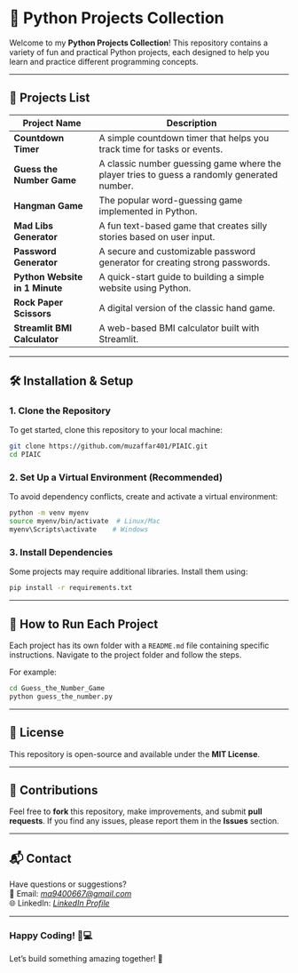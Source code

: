 # 🚀 Python Projects Collection  

Welcome to my **Python Projects Collection**! This repository contains a variety of fun and practical Python projects, each designed to help you learn and practice different programming concepts.  

---

## 📂 **Projects List**  

| Project Name | Description |  
|-------------|------------|  
| **Countdown Timer** | A simple countdown timer that helps you track time for tasks or events. |  
| **Guess the Number Game** | A classic number guessing game where the player tries to guess a randomly generated number. |  
| **Hangman Game** | The popular word-guessing game implemented in Python. |  
| **Mad Libs Generator** | A fun text-based game that creates silly stories based on user input. |  
| **Password Generator** | A secure and customizable password generator for creating strong passwords. |  
| **Python Website in 1 Minute** | A quick-start guide to building a simple website using Python. |  
| **Rock Paper Scissors** | A digital version of the classic hand game. |  
| **Streamlit BMI Calculator** | A web-based BMI calculator built with Streamlit. |  

---

## 🛠 **Installation & Setup**  

### **1. Clone the Repository**  
To get started, clone this repository to your local machine:  

```bash
git clone https://github.com/muzaffar401/PIAIC.git
cd PIAIC
```

### **2. Set Up a Virtual Environment (Recommended)**  
To avoid dependency conflicts, create and activate a virtual environment:  

```bash
python -m venv myenv
source myenv/bin/activate  # Linux/Mac
myenv\Scripts\activate    # Windows
```

### **3. Install Dependencies**  
Some projects may require additional libraries. Install them using:  

```bash
pip install -r requirements.txt
```

---

## 🎯 **How to Run Each Project**  

Each project has its own folder with a `README.md` file containing specific instructions. Navigate to the project folder and follow the steps.  

For example:  

```bash
cd Guess_the_Number_Game
python guess_the_number.py
```

---

## 📜 **License**  
This repository is open-source and available under the **MIT License**.  

---

## 🤝 **Contributions**  
Feel free to **fork** this repository, make improvements, and submit **pull requests**. If you find any issues, please report them in the **Issues** section.  

---

## 📬 **Contact**  
Have questions or suggestions?  
📧 Email: *ma9400667@gmail.com*  
🌐 LinkedIn: *[LinkedIn Profile](https://www.linkedin.com/in/muzaffar-ahmed-325ba6346?utm_source=share&utm_campaign=share_via&utm_content=profile&utm_medium=android_app)*  

---

### **Happy Coding!** 🎯💻  
Let’s build something amazing together! 🚀
